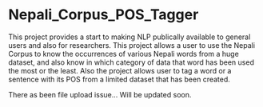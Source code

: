# Nepali_Corpus_POS_Tagger
This project provides a start to making NLP publically available to general users and also for researchers. This project allows a user to use the Nepali Corpus to know the occurrences of various Nepali words from a huge dataset, and also know in which category of data that word has been used the most or the least. Also the project allows user to tag a word or a sentence with its POS from a limited dataset that has been created. 

There as been file upload issue... Will be updated soon.

